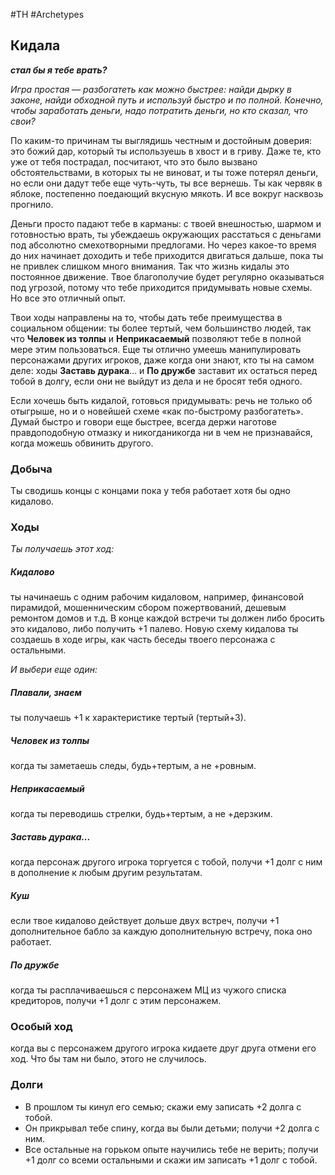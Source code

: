 #TH #Archetypes 

## Кидала
***стал бы я тебе врать?***

*Игра простая — разбогатеть как можно быстрее: найди дырку в законе, найди обходной путь и используй быстро и по полной. Конечно, чтобы заработать деньги, надо потратить деньги, но кто сказал, что свои?*

По каким-то причинам ты выглядишь честным и достойным доверия: это божий дар, который ты используешь в хвост и в гриву. Даже те, кто уже от тебя пострадал, посчитают, что это было вызвано обстоятельствами, в которых ты не виноват, и ты тоже потерял деньги, но если они дадут тебе еще чуть-чуть, ты все вернешь. Ты как червяк в яблоке, постепенно поедающий вкусную мякоть. И все вокруг насквозь прогнило.

Деньги просто падают тебе в карманы: с твоей внешностью, шармом и готовностью врать, ты убеждаешь окружающих расстаться с деньгами под абсолютно смехотворными предлогами. Но через какое-то время до них начинает доходить и тебе приходится двигаться дальше, пока ты не привлек слишком много внимания. Так что жизнь кидалы это постоянное движение. Твое благополучие будет регулярно оказываться под угрозой, потому что тебе приходится придумывать новые схемы. Но все это отличный опыт.

Твои ходы направлены на то, чтобы дать тебе преимущества в социальном общении: ты более тертый, чем большинство людей, так что **Человек из толпы** и **Неприкасаемый** позволяют тебе в полной мере этим пользоваться. Еще ты отлично умеешь манипулировать персонажами других игроков, даже когда они знают, кто ты на самом деле: ходы **Заставь дурака**... и **По дружбе** заставит их остаться перед тобой в долгу, если они не выйдут из дела и не бросят тебя одного.

Если хочешь быть кидалой, готовься придумывать: речь не только об отыгрыше, но и о новейшей схеме «как по-быстрому разбогатеть».
Думай быстро и говори еще быстрее, всегда держи наготове правдоподобную отмазку и никогданикогда ни в чем не признавайся, когда можешь обвинить другого.

### Добыча
Ты сводишь концы с концами пока у тебя работает хотя бы одно кидалово.

### Ходы
*Ты получаешь этот ход:* 

##### Кидалово
ты начинаешь с одним рабочим кидаловом, например, финансовой пирамидой, мошенническим сбором пожертвований, дешевым ремонтом домов и т.д. В конце каждой встречи ты должен либо бросить это кидалово, либо получить +1 палево. Новую схему кидалова ты создаешь в ходе игры, как часть беседы твоего персонажа с остальными.

*И выбери еще один:* 

##### Плавали, знаем
ты получаешь +1 к характеристике тертый (тертый+3). 

##### Человек из толпы
когда ты заметаешь следы, будь+тертым, а не +ровным. 

##### Неприкасаемый
когда ты переводишь стрелки, будь+тертым, а не +дерзким. 

##### Заставь дурака...
когда персонаж другого игрока торгуется с тобой, получи +1 долг с ним в дополнение к любым другим результатам. 

##### Куш
если твое кидалово действует дольше двух встреч, получи +1 дополнительное бабло за каждую дополнительную встречу, пока оно работает.

##### По дружбе
когда ты расплачиваешься с персонажем МЦ из чужого списка кредиторов, получи +1 долг с этим персонажем.

### Особый ход
когда вы с персонажем другого игрока кидаете друг друга отмени его ход. Что бы там ни было, этого не случилось.

### Долги
- В прошлом ты кинул его семью; скажи ему записать +2 долга с тобой. 
- Он прикрывал тебе спину, когда вы были детьми; получи +2 долга с ним. 
- Все остальные на горьком опыте научились тебе не верить; получи +1 долг со всеми остальными и скажи им записать +1 долг с тобой.